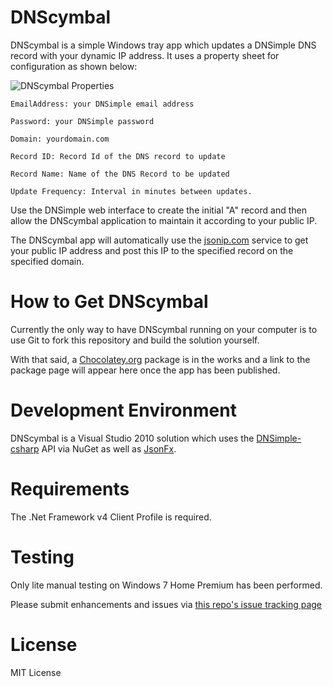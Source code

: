 DNScymbal
=========
DNScymbal is a simple Windows tray app which updates a DNSimple DNS record with your dynamic IP address. It uses a property sheet for configuration as shown below:

![DNScymbal Properties](/dwdii/DNScymbal/blob/master/readme/DnsCymbalProperties.png?raw=true "DNScymbal Properties")

    EmailAddress: your DNSimple email address

    Password: your DNSimple password

    Domain: yourdomain.com

    Record ID: Record Id of the DNS record to update

    Record Name: Name of the DNS Record to be updated

    Update Frequency: Interval in minutes between updates.

Use the DNSimple web interface to create the initial "A" record and then allow the DNScymbal application to maintain it according to your public IP.

The DNScymbal app will automatically use the [jsonip.com](http://jsonip.com/) service to get your public IP address
and post this IP to the specified record on the specified domain.

How to Get DNScymbal
====================
Currently the only way to have DNScymbal running on your computer is to use Git to fork this repository and build the solution yourself. 

With that said, a [Chocolatey.org](http://chocolatey.org/) package is in the works and a link to the package page will appear here once the app has been published.

Development Environment
=======================
DNScymbal is a Visual Studio 2010 solution which uses the [DNSimple-csharp](https://github.com/anderly/dnsimple-csharp) API via NuGet 
as well as [JsonFx](https://github.com/jsonfx/jsonfx).

Requirements
============
The .Net Framework v4 Client Profile is required.

Testing
=======
Only lite manual testing on Windows 7 Home Premium has been performed. 

Please submit enhancements and issues via [this repo's issue tracking page](https://github.com/dwdii/DNScymbal/issues)

License
=======
MIT License

